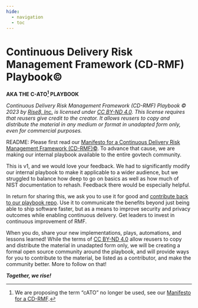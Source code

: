 ```yaml
---
hide:
  - navigation
  - toc
---
```


# Continuous Delivery Risk Management Framework (CD-RMF) Playbook©

**AKA THE C-ATO[^1] PLAYBOOK**

*Continuous Delivery Risk Management Framework (CD-RMF) Playbook © 2023 by [Rise8, Inc.](https://www.rise8.us/) is licensed under [CC BY-ND 4.0](http://creativecommons.org/licenses/by-nd/4.0/?ref=chooser-v1). This license requires that reusers give credit to the creator. It allows reusers to copy and distribute the material in any medium or format in unadapted form only, even for commercial purposes.*

README: Please first read our [Manifesto for a Continuous Delivery Risk Management Framework (CD-RMF)©](https://rise8-us.github.io/cato-manifesto/). To advance that cause, we are making our internal playbook available to the entire govtech community.

This is v1, and we would love your feedback. We had to significantly modify our internal playbook to make it applicable to a wider audience, but we struggled to balance how deep to go on basics as well as how much of NIST documentation to rehash. Feedback there would be especially helpful.

In return for sharing this, we ask you to use it for good and [contribute back to our playbook repo](https://github.com/rise8-us/cato-playbook). Use it to communicate the benefits beyond just being able to ship software faster, but as a means to improve security and privacy outcomes while enabling continuous delivery. Get leaders to invest in continuous improvement of RMF.

When you do, share your new implementations, plays, automations, and lessons learned! While the terms of [CC BY-ND 4.0](http://creativecommons.org/licenses/by-nd/4.0/?ref=chooser-v1) allow reusers to copy and distribute the material in unadapted form only, we will be creating a formal open source community around the playbook, and will provide ways for you to contribute to the material, be listed as a contributor, and make the community better. More to follow on that!

***Together, we rise!***

[^1]: We are proposing the term “cATO” no longer be used, see our [Manifesto for a CD-RMF](https://rise8-us.github.io/cato-manifesto/).
